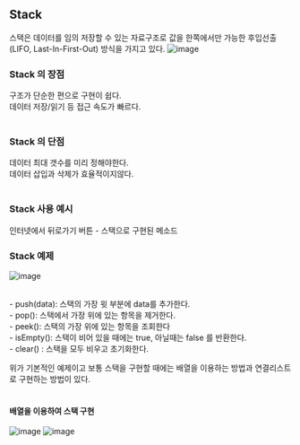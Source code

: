 

## Stack
스택은 데이터를 임의 저장할 수 있는 자료구조로 값을 한쪽에서만 가능한 후입선출(LIFO, Last-In-First-Out) 방식을 가지고 있다.
![image](https://user-images.githubusercontent.com/62210870/182622365-20815091-0fcb-4252-83e8-10713d5666d5.png)
<br>

### Stack 의 장점
구조가 단순한 편으로 구현이 쉽다. <br>
데이터 저장/읽기 등 접근 속도가 빠르다.<br>
<br>

### Stack 의 단점
데이터 최대 갯수를 미리 정해야한다.<br>
데이터 삽입과 삭제가 효율적이지않다.<br>
<br>

### Stack 사용 예시
인터넷에서 뒤로가기 버튼 - 스택으로 구현된 메소드
<br>

### Stack 예제

![image](https://user-images.githubusercontent.com/62210870/182639658-54c1c063-f354-40a9-8675-30a3964ee013.png)

<br>
-&nbsp;push(data):  스택의 가장 윗 부분에 data를 추가한다.<br>
-&nbsp;pop(): 스택에서 가장 위에 있는 항목을 제거한다.<br>
-&nbsp;peek(): 스택의 가장 위에 있는 항목을 조회한다<br>
-&nbsp;isEmpty(): 스택이 비어 있을 때에는 true, 아닐때는 false 를 반환한다.<br>
-&nbsp;clear() : 스택을 모두 비우고 초기화한다.<br>

위가 기본적인 예제이고 보통 스택을 구현할 때에는 배열을 이용하는 방법과 연결리스트로 구현하는 방법이 있다.<br>
<br>

#### 배열을 이용하여 스택 구현
![image](https://user-images.githubusercontent.com/62210870/182867235-7cd1cda5-67c3-4dfc-a562-ee6c136cab81.png)
![image](https://user-images.githubusercontent.com/62210870/182867329-fbf7a955-14ba-48c2-b3c8-1d354817659f.png)
<br>




